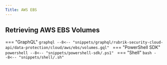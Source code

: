 ```yaml
---
Title: AWS EBS
---
```

## Retrieving AWS EBS Volumes

=== "GraphQL"
    ```graphql
    --8<-- "snippets/graphql/rubrik-security-cloud-api/data-protection/cloud/aws/ebs/volumes.gql"
    ```
=== "PowerShell SDK"
    ```powershell
    --8<-- "snippets/powershell-sdk/.ps1"
    ```
=== "Shell"
    ```bash
    --8<-- "snippets/shell/.sh"
    ```